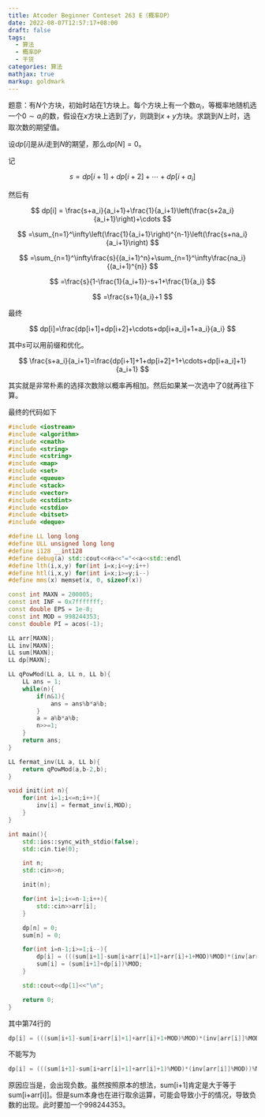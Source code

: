 ```yaml
---
title: Atcoder Beginner Conteset 263 E（概率DP）
date: 2022-08-07T12:57:17+08:00
draft: false
tags:
  - 算法
  - 概率DP
  - 干货
categories: 算法
mathjax: true
markup: goldmark
---
```


题意：有$N$个方块，初始时站在$1$方块上。每个方块上有一个数$a_i$，等概率地随机选一个$0\sim a_i$的数，假设在$x$方块上选到了$y$，则跳到$x+y$方块。求跳到$N$上时，选取次数的期望值。

设$dp[i]$是从$i$走到$N$的期望，那么$dp[N]=0$。

记

$$
s = dp[i+1]+dp[i+2]+\cdots+dp[i+a_i]
$$

然后有

$$
dp[i] = \frac{s+a_i}{a_i+1}+\frac{1}{a_i+1}\left(\frac{s+2a_i}{a_i+1}\right)+\cdots
$$

$$
=\sum_{n=1}^\infty\left(\frac{1}{a_i+1}\right)^{n-1}\left(\frac{s+na_i}{a_i+1}\right)
$$

$$
=\sum_{n=1}^\infty\frac{s}{(a_i+1)^n}+\sum_{n=1}^\infty\frac{na_i}{(a_i+1)^{n}}
$$

$$
=\frac{s}{1-\frac{1}{a_i+1}}-s+1+\frac{1}{a_i}
$$


$$
=\frac{s+1}{a_i}+1
$$

最终

$$
dp[i]=\frac{dp[i+1]+dp[i+2]+\cdots+dp[i+a_i]+1+a_i}{a_i}
$$

其中$s$可以用前缀和优化。

$$
\frac{s+a_i}{a_i+1}=\frac{dp[i+1]+1+dp[i+2]+1+\cdots+dp[i+a_i]+1}{a_i+1}
$$

其实就是非常朴素的选择次数除以概率再相加。然后如果某一次选中了0就再往下算。

最终的代码如下

```cpp
#include <iostream>
#include <algorithm>
#include <cmath>
#include <string>
#include <cstring>
#include <map>
#include <set>
#include <queue>
#include <stack>
#include <vector>
#include <cstdint>
#include <cstdio>
#include <bitset>
#include <deque>

#define LL long long
#define ULL unsigned long long
#define i128 __int128
#define debug(a) std::cout<<#a<<"="<<a<<std::endl
#define lth(i,x,y) for(int i=x;i<=y;i++)
#define htl(i,x,y) for(int i=x;i>=y;i--)
#define mms(x) memset(x, 0, sizeof(x))

const int MAXN = 200005;
const int INF = 0x7fffffff;
const double EPS = 1e-8;
const int MOD = 998244353;
const double PI = acos(-1);

LL arr[MAXN];
LL inv[MAXN];
LL sum[MAXN];
LL dp[MAXN];

LL qPowMod(LL a, LL n, LL b){
    LL ans = 1;
    while(n){
        if(n&1){
            ans = ans%b*a%b;
        }
        a = a%b*a%b;
        n>>=1;
    }
    return ans;
}

LL fermat_inv(LL a, LL b){
    return qPowMod(a,b-2,b);
}

void init(int n){
    for(int i=1;i<=n;i++){
        inv[i] = fermat_inv(i,MOD);
    }
}

int main(){
    std::ios::sync_with_stdio(false);
    std::cin.tie(0);

    int n;
    std::cin>>n;

    init(n);

    for(int i=1;i<=n-1;i++){
        std::cin>>arr[i];
    }

    dp[n] = 0;
    sum[n] = 0;

    for(int i=n-1;i>=1;i--){
        dp[i] = (((sum[i+1]-sum[i+arr[i]+1]+arr[i]+1+MOD)%MOD)*(inv[arr[i]]%MOD))%MOD;
        sum[i] = (sum[i+1]+dp[i])%MOD;
    }

    std::cout<<dp[1]<<"\n";

    return 0;
}
```

其中第74行的

```cpp
dp[i] = (((sum[i+1]-sum[i+arr[i]+1]+arr[i]+1+MOD)%MOD)*(inv[arr[i]]%MOD))%MOD;
```

不能写为

```cpp
dp[i] = (((sum[i+1]-sum[i+arr[i]+1]+arr[i]+1)%MOD)*(inv[arr[i]]%MOD))%MOD;
```

原因应当是，会出现负数。虽然按照原本的想法，sum[i+1]肯定是大于等于sum[i+arr[i]]。但是sum本身也在进行取余运算，可能会导致小于的情况，导致负数的出现。此时要加一个998244353。
